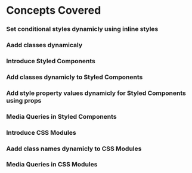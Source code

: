 # Concepts Covered

### Set conditional styles dynamicly using inline styles

### Aadd classes dynamicaly

### Introduce Styled Components

### Add classes dynamicly to Styled Components

### Add style property values dynamicly for Styled Components using props

### Media Queries in Styled Components

### Introduce CSS Modules

### Aadd class names dynamicly to CSS Modules

### Media Queries in CSS Modules